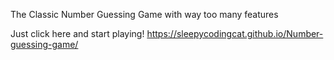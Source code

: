 The Classic Number Guessing Game with way too many features

Just click here and start playing! https://sleepycodingcat.github.io/Number-guessing-game/
